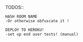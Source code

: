 TODOS:: 

	HASH ROOM NAME
	-Or otherwise obfuscate it !
	
	DEPLOY TO HEROKU!
	-set up end user tests! (manual)